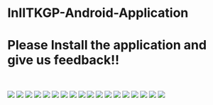 # InIITKGP-Android-Application

<h1>Please Install the application and give us feedback!!</h1>
<br>
<br>
<img src="https://res.cloudinary.com/codercloud/image/upload/v1686564669/app/Screenshot_2023-06-12-15-28-27-94_2c294784efa6c6562caf83bdf7becb54_wrwixo.jpg"/>
<img src="https://res.cloudinary.com/codercloud/image/upload/v1686564669/app/Screenshot_2023-06-12-15-28-08-81_2c294784efa6c6562caf83bdf7becb54_sremx8.jpg"/>
<img src="https://res.cloudinary.com/codercloud/image/upload/v1686564669/app/Screenshot_2023-06-12-15-28-32-26_2c294784efa6c6562caf83bdf7becb54_aosdqf.jpg"/>
<img src="https://res.cloudinary.com/codercloud/image/upload/v1686564669/app/notice3_o6h3ri.png"/>
<img src="https://res.cloudinary.com/codercloud/image/upload/v1686564668/app/Screenshot_2023-06-12-15-28-19-04_2c294784efa6c6562caf83bdf7becb54_hrvab9.jpg"/>
<img src="https://res.cloudinary.com/codercloud/image/upload/v1686564669/app/Screenshot_2023-06-12-15-29-05-83_2c294784efa6c6562caf83bdf7becb54_u0kvrf.jpg"/>
<img src="https://res.cloudinary.com/codercloud/image/upload/v1686564669/app/Screenshot_2023-06-12-15-29-52-19_2c294784efa6c6562caf83bdf7becb54_tcznr8.jpg"/>
<img src="https://res.cloudinary.com/codercloud/image/upload/v1686564670/app/Screenshot_2023-06-12-15-29-59-47_2c294784efa6c6562caf83bdf7becb54_mekio2.jpg"/>
<img src="https://res.cloudinary.com/codercloud/image/upload/v1686564670/app/Screenshot_2023-06-12-15-30-17-71_2c294784efa6c6562caf83bdf7becb54_rljwis.jpg"/>
<img src="https://res.cloudinary.com/codercloud/image/upload/v1686564670/app/Screenshot_2023-06-12-15-30-01-91_2c294784efa6c6562caf83bdf7becb54_mdkwak.jpg"/>
<img src="https://res.cloudinary.com/codercloud/image/upload/v1686564670/app/Screenshot_2023-06-12-15-30-29-57_feb10e6b8b25372f3e30cf5840c07870_jagb5r.jpg"/>

<img src="https://res.cloudinary.com/codercloud/image/upload/v1686564670/app/Screenshot_2023-06-12-15-30-10-88_2c294784efa6c6562caf83bdf7becb54_ws2k36.jpg"/>
<img src="https://res.cloudinary.com/codercloud/image/upload/v1686564670/app/Screenshot_2023-06-12-15-30-34-06_feb10e6b8b25372f3e30cf5840c07870_ur7kij.jpg"/>
<img src="https://res.cloudinary.com/codercloud/image/upload/v1686564671/app/Screenshot_2023-06-12-15-30-38-30_feb10e6b8b25372f3e30cf5840c07870_mrrxhs.jpg"/>
<img src="https://res.cloudinary.com/codercloud/image/upload/v1686564671/app/Screenshot_2023-06-12-15-30-42-02_feb10e6b8b25372f3e30cf5840c07870_wxj85x.jpg"/>
<img src="https://res.cloudinary.com/codercloud/image/upload/v1686564671/app/Screenshot_2023-06-12-15-30-48-35_feb10e6b8b25372f3e30cf5840c07870_fgbodj.jpg"/>
<img src="https://res.cloudinary.com/codercloud/image/upload/v1686564671/app/Screenshot_2023-06-12-15-30-52-03_feb10e6b8b25372f3e30cf5840c07870_yumq4l.jpg"/>
<img src="https://res.cloudinary.com/codercloud/image/upload/v1686564671/app/Screenshot_2023-06-12-15-31-02-08_feb10e6b8b25372f3e30cf5840c07870_f0etld.jpg"/>

